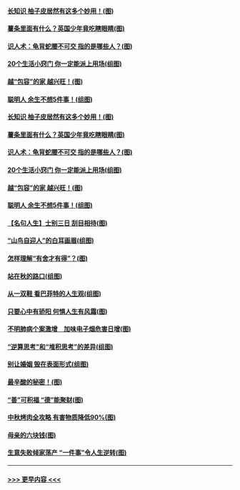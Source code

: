 #### [长知识 柚子皮居然有这多个妙用！(图)](../pages/p8/907425.md?t=09170833) 
#### [薯条里面有什么？英国少年竟吃瞎眼睛(图)](../pages/p8/907381.md?t=09170833) 
#### [识人术：龟背蛇腰不可交 指的是哪些人？(图)](../pages/p8/907503.md?t=09170833) 
#### [20个生活小窍门 你一定能派上用场(组图)](../pages/p8/907510.md?t=09170833) 
#### [越“包容”的家 越兴旺！(图)](../pages/p8/907328.md?t=09170833) 
#### [聪明人 余生不想5件事！(组图)](../pages/p8/907364.md?t=09170833) 
#### [长知识 柚子皮居然有这多个妙用！(图)](../pages/p8/907425.md?t=09170833) 
#### [薯条里面有什么？英国少年竟吃瞎眼睛(图)](../pages/p8/907381.md?t=09170833) 
#### [识人术：龟背蛇腰不可交 指的是哪些人？(图)](../pages/p8/907503.md?t=09170833) 
#### [20个生活小窍门 你一定能派上用场(组图)](../pages/p8/907510.md?t=09170833) 
#### [越“包容”的家 越兴旺！(图)](../pages/p8/907328.md?t=09170833) 
#### [聪明人 余生不想5件事！(组图)](../pages/p8/907364.md?t=09170833) 
#### [【名句人生】士别三日 刮目相待(图)](../pages/p8/906988.md?t=09170833) 
#### [“山鸟自迎人”的白耳画眉(组图)](../pages/p8/907332.md?t=09170833) 
#### [怎样理解“有舍才有得”？(图)](../pages/p8/906872.md?t=09170833) 
#### [站在秋的路口(组图)](../pages/p8/906914.md?t=09170833) 
#### [从一双鞋 看巴菲特的人生观(组图)](../pages/p8/907311.md?t=09170833) 
#### [只要心中有骄阳 何惧人生有风霜(图)](../pages/p8/907320.md?t=09170833) 
#### [不明肺病个案激增　加味电子烟危害日增(图)](../pages/p8/907307.md?t=09170833) 
#### [“逆算思考”和“堆积思考”的差异(组图)](../pages/p8/907229.md?t=09170833) 
#### [别让婚姻 毁在表面形式(组图)](../pages/p8/907118.md?t=09170833) 
#### [最辛酸的秘密！(图)](../pages/p8/906327.md?t=09170833) 
#### [“善”可积福 “德”能聚财(图)](../pages/p8/906906.md?t=09170833) 
#### [中秋烤肉全攻略 有害物质降低90%(图)](../pages/p8/907227.md?t=09170833) 
#### [母亲的六块钱(图)](../pages/p8/907107.md?t=09170833) 
#### [生意失败倾家荡产 “一件事”令人生逆转(图)](../pages/p8/907101.md?t=09170833) 

----
#### [ >>> 更早内容 <<< ](../indexes/p8-earlier.md)
